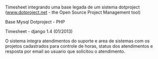 Timesheet integrando uma base legada de um sistema dotproject (www.dotproject.net - the Open Source Project Management tool) 

Base  Mysql
Dotproject - PHP

Timesheet - django 1.4 (01/2013)

O sistema integra atendimentos do suporte e area de sistemas com os projetos cadastrados para controle de horas, status dos atendimentos e resposta por email ao usuario que solicitou o atendimento.

 
